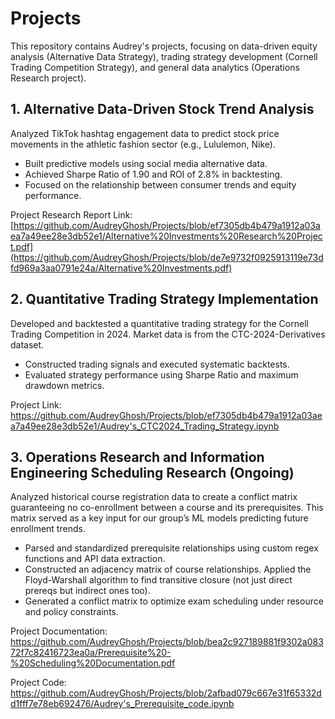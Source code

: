 # Projects
This repository contains Audrey's projects, focusing on data-driven equity analysis (Alternative Data Strategy), trading strategy development (Cornell Trading Competition Strategy), and general data analytics (Operations Research project).

## 1. Alternative Data-Driven Stock Trend Analysis

Analyzed TikTok hashtag engagement data to predict stock price movements in the athletic fashion sector (e.g., Lululemon, Nike).
- Built predictive models using social media alternative data.
- Achieved Sharpe Ratio of 1.90 and ROI of 2.8% in backtesting.
- Focused on the relationship between consumer trends and equity performance.
  
Project Research Report Link: [https://github.com/AudreyGhosh/Projects/blob/ef7305db4b479a1912a03aea7a49ee28e3db52e1/Alternative%20Investments%20Research%20Project.pdf](https://github.com/AudreyGhosh/Projects/blob/de7e9732f0925913119e73dfd969a3aa0791e24a/Alternative%20Investments.pdf)

## 2. Quantitative Trading Strategy Implementation

Developed and backtested a quantitative trading strategy for the Cornell Trading Competition in 2024. Market data is from the CTC-2024-Derivatives dataset.
- Constructed trading signals and executed systematic backtests.
- Evaluated strategy performance using Sharpe Ratio and maximum drawdown metrics.

Project Link: https://github.com/AudreyGhosh/Projects/blob/ef7305db4b479a1912a03aea7a49ee28e3db52e1/Audrey's_CTC2024_Trading_Strategy.ipynb

## 3. Operations Research and Information Engineering Scheduling Research (Ongoing)

Analyzed historical course registration data to create a conflict matrix guaranteeing no co-enrollment between a course and its prerequisites. This matrix served as a key input for our group’s ML models predicting future enrollment trends.
- Parsed and standardized prerequisite relationships using custom regex functions and API data extraction.
- Constructed an adjacency matrix of course relationships. Applied the Floyd-Warshall algorithm to find transitive closure (not just direct prereqs but indirect ones too).
- Generated a conflict matrix to optimize exam scheduling under resource and policy constraints.

Project Documentation: https://github.com/AudreyGhosh/Projects/blob/bea2c927189881f9302a08372f7c82416723ea0a/Prerequisite%20-%20Scheduling%20Documentation.pdf

Project Code: https://github.com/AudreyGhosh/Projects/blob/2afbad079c667e31f65332dd1fff7e78eb692476/Audrey's_Prerequisite_code.ipynb
